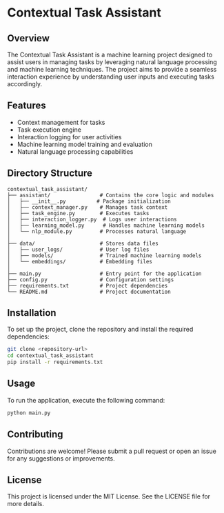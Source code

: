 # Contextual Task Assistant

## Overview
The Contextual Task Assistant is a machine learning project designed to assist users in managing tasks by leveraging natural language processing and machine learning techniques. The project aims to provide a seamless interaction experience by understanding user inputs and executing tasks accordingly.

## Features
- Context management for tasks
- Task execution engine
- Interaction logging for user activities
- Machine learning model training and evaluation
- Natural language processing capabilities

## Directory Structure
```
contextual_task_assistant/
├── assistant/                # Contains the core logic and modules
│   ├── __init__.py          # Package initialization
│   ├── context_manager.py    # Manages task context
│   ├── task_engine.py        # Executes tasks
│   ├── interaction_logger.py  # Logs user interactions
│   ├── learning_model.py      # Handles machine learning models
│   └── nlp_module.py         # Processes natural language
│
├── data/                     # Stores data files
│   ├── user_logs/            # User log files
│   ├── models/               # Trained machine learning models
│   └── embeddings/           # Embedding files
│
├── main.py                   # Entry point for the application
├── config.py                 # Configuration settings
├── requirements.txt          # Project dependencies
└── README.md                 # Project documentation
```

## Installation
To set up the project, clone the repository and install the required dependencies:

```bash
git clone <repository-url>
cd contextual_task_assistant
pip install -r requirements.txt
```

## Usage
To run the application, execute the following command:

```bash
python main.py
```

## Contributing
Contributions are welcome! Please submit a pull request or open an issue for any suggestions or improvements.

## License
This project is licensed under the MIT License. See the LICENSE file for more details.